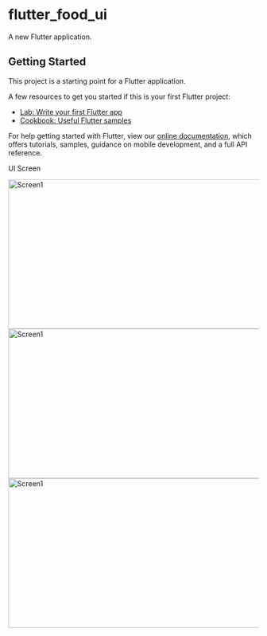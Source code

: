 # flutter_food_ui

A new Flutter application.

## Getting Started

This project is a starting point for a Flutter application.

A few resources to get you started if this is your first Flutter project:

- [Lab: Write your first Flutter app](https://flutter.dev/docs/get-started/codelab)
- [Cookbook: Useful Flutter samples](https://flutter.dev/docs/cookbook)

For help getting started with Flutter, view our
[online documentation](https://flutter.dev/docs), which offers tutorials,
samples, guidance on mobile development, and a full API reference.

UI Screen


<img src="https://github.com/Randhirj007/flutter_food_ui/blob/master/screen3.jpeg" alt="Screen1" width="600" height="300">


<img src="https://github.com/Randhirj007/flutter_food_ui/blob/master/screen2.jpeg" alt="Screen1" width="600" height="300">

<img src="https://github.com/Randhirj007/flutter_food_ui/blob/master/screen1.jpeg" alt="Screen1" width="600" height="300">


